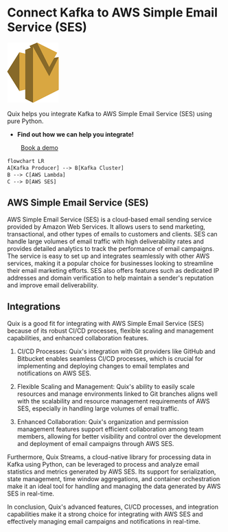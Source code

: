 # Connect Kafka to AWS Simple Email Service (SES)

![](./images/logo_1.jpg)

Quix helps you integrate Kafka to AWS Simple Email Service (SES) using pure Python.

<div class="grid cards blog-grid-card" markdown>

- __Find out how we can help you integrate!__

    <a class="md-button md-button--primary" href="https://share.hsforms.com/1iW0TmZzKQMChk0lxd_tGiw4yjw2?__hstc=175542013.2303933fbd746c0ac86d9ccbe9bc9100.1728383268831.1729603416735.1729620918855.31&__hssc=175542013.1.1729620918855&__hsfp=2132701734" target="_blank" style="margin:.5rem;">Book a demo</a>

</div>

```mermaid
flowchart LR
A[Kafka Producer] --> B[Kafka Cluster]
B --> C[AWS Lambda]
C --> D[AWS SES]
```

## AWS Simple Email Service (SES)

AWS Simple Email Service (SES) is a cloud-based email sending service provided by Amazon Web Services. It allows users to send marketing, transactional, and other types of emails to customers and clients. SES can handle large volumes of email traffic with high deliverability rates and provides detailed analytics to track the performance of email campaigns. The service is easy to set up and integrates seamlessly with other AWS services, making it a popular choice for businesses looking to streamline their email marketing efforts. SES also offers features such as dedicated IP addresses and domain verification to help maintain a sender's reputation and improve email deliverability.

## Integrations

Quix is a good fit for integrating with AWS Simple Email Service (SES) because of its robust CI/CD processes, flexible scaling and management capabilities, and enhanced collaboration features.

1. CI/CD Processes: Quix's integration with Git providers like GitHub and Bitbucket enables seamless CI/CD processes, which is crucial for implementing and deploying changes to email templates and notifications on AWS SES.

2. Flexible Scaling and Management: Quix's ability to easily scale resources and manage environments linked to Git branches aligns well with the scalability and resource management requirements of AWS SES, especially in handling large volumes of email traffic.

3. Enhanced Collaboration: Quix's organization and permission management features support efficient collaboration among team members, allowing for better visibility and control over the development and deployment of email campaigns through AWS SES.

Furthermore, Quix Streams, a cloud-native library for processing data in Kafka using Python, can be leveraged to process and analyze email statistics and metrics generated by AWS SES. Its support for serialization, state management, time window aggregations, and container orchestration make it an ideal tool for handling and managing the data generated by AWS SES in real-time.

In conclusion, Quix's advanced features, CI/CD processes, and integration capabilities make it a strong choice for integrating with AWS SES and effectively managing email campaigns and notifications in real-time.


